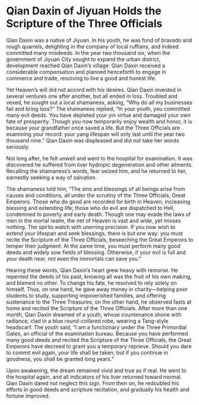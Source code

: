 # Qian Daxin of Jiyuan Holds the Scripture of the Three Officials

Qian Daxin was a native of Jiyuan. In his youth, he was fond of bravado and rough quarrels, delighting in the company of local ruffians, and indeed committed many misdeeds. In the year two thousand six, when the government of Jiyuan City sought to expand the urban district, development reached Qian Daxin’s village. Qian Daxin received a considerable compensation and planned henceforth to engage in commerce and trade, resolving to live a good and honest life.

Yet Heaven’s will did not accord with his desires. Qian Daxin invested in several ventures one after another, but all ended in loss. Troubled and vexed, he sought out a local shamaness, asking, “Why do all my businesses fail and bring loss?” The shamaness replied, “In your youth, you committed many evil deeds. You have depleted your yin virtue and damaged your own fate of prosperity. Though you now temporarily enjoy wealth and honor, it is because your grandfather once saved a life. But the Three Officials are examining your record: your yang lifespan will only last until the year two thousand nine.” Qian Daxin was displeased and did not take her words seriously.

Not long after, he felt unwell and went to the hospital for examination. It was discovered he suffered from liver hydropic degeneration and other ailments. Recalling the shamaness’s words, fear seized him, and he returned to her, earnestly seeking a way of salvation.

The shamaness told him, “The sins and blessings of all beings arise from causes and conditions, all under the scrutiny of the Three Officials, Great Emperors. Those who do good are recorded for birth in Heaven, increasing blessing and extending life; those who do evil are dispatched to Hell, condemned to poverty and early death. Though one may evade the laws of men in the mortal realm, the net of Heaven is vast and wide, yet misses nothing. The spirits watch with unerring precision. If you now wish to extend your lifespan and seek blessings, there is but one way: you must recite the Scripture of the Three Officials, beseeching the Great Emperors to temper their judgment. At the same time, you must perform many good deeds and widely sow fields of blessing. Otherwise, if your evil is full and your death near, not even the immortals can save you.”

Hearing these words, Qian Daxin’s heart grew heavy with remorse. He repented the deeds of his past, knowing all was the fruit of his own making, and blamed no other. To change his fate, he resolved to rely solely on himself. Thus, on one hand, he gave away money in charity—helping poor students to study, supporting impoverished families, and offering sustenance to the Three Treasures; on the other hand, he observed fasts at home and recited the Scripture of the Three Officials. After more than one month, Qian Daxin dreamed of a youth, whose countenance shone with radiance, clad in a blue round-collared robe, wearing a Tang-style headscarf. The youth said, “I am a functionary under the Three Primordial Gates, an official of the examination bureau. Because you have performed many good deeds and recited the Scripture of the Three Officials, the Great Emperors have decreed to grant you a temporary reprieve. Should you dare to commit evil again, your life shall be taken; but if you continue in goodness, you shall be granted long years.”

Upon awakening, the dream remained vivid and true as if real. He went to the hospital again, and all indicators of his liver returned toward normal. Qian Daxin dared not neglect this sign. From then on, he redoubled his efforts in good deeds and scripture recitation, and gradually his health and fortune improved.